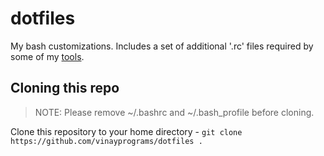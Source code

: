 # dotfiles

My bash customizations. Includes a set of additional '.rc' files required by some of my [tools](https://github.com/vinayprograms/toolsh).

## Cloning this repo

> NOTE: Please remove ~/.bashrc and ~/.bash_profile before cloning.

Clone this repository to your home directory - `git clone https://github.com/vinayprograms/dotfiles .`
